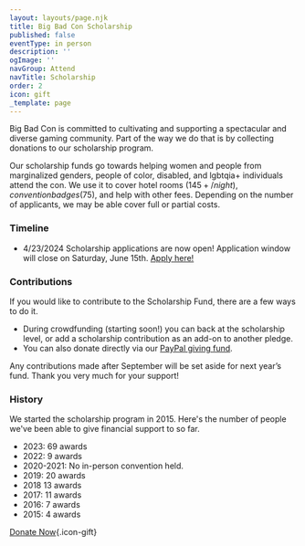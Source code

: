 ```yaml
---
layout: layouts/page.njk
title: Big Bad Con Scholarship
published: false
eventType: in person
description: ''
ogImage: ''
navGroup: Attend
navTitle: Scholarship
order: 2
icon: gift
_template: page
---
```


Big Bad Con is committed to cultivating and supporting a spectacular and diverse gaming community. Part of the way we do that is by collecting donations to our scholarship program.

Our scholarship funds go towards helping women and people from marginalized genders, people of color, disabled, and lgbtqia+ individuals attend the con. We use it to cover hotel rooms ($145+/night), convention badges ($75), and help with other fees. Depending on the number of applicants, we may be able cover full or partial costs.

### Timeline

* 4/23/2024 Scholarship applications are now open! Application window will close on Saturday, June 15th. [Apply here!](/apply-for-scholarship)

### Contributions

If you would like to contribute to the Scholarship Fund, there are a few ways to do it.

* During crowdfunding (starting soon!) you can back at the scholarship level, or add a scholarship contribution as an add-on to another pledge.
* You can also donate directly via our [PayPal giving fund](https://www.paypal.com/us/fundraiser/charity/1653860).

Any contributions made after September will be set aside for next year’s fund. Thank you very much for your support!

### History

We started the scholarship program in 2015. Here's the number of people we've been able to give financial support to so far.

* 2023: 69 awards
* 2022: 9 awards
* 2020-2021: No in-person convention held.
* 2019: 20 awards
* 2018 13 awards
* 2017: 11 awards
* 2016: 7 awards
* 2015: 4 awards

[Donate Now](https://www.paypal.com/us/fundraiser/charity/1653860){.icon-gift}
